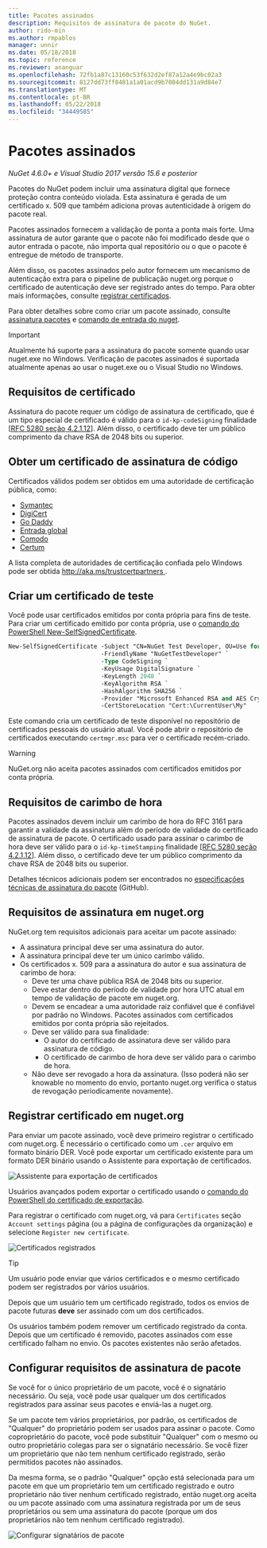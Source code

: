 ```yaml
---
title: Pacotes assinados
description: Requisitos de assinatura de pacote do NuGet.
author: rido-min
ms.author: rmpablos
manager: unnir
ms.date: 05/18/2018
ms.topic: reference
ms.reviewer: ananguar
ms.openlocfilehash: 72fb1a87c13160c53f632d2ef87a12a4e9bc02a3
ms.sourcegitcommit: 8127dd73ff8481a1a01acd9b7004dd131a9d84e7
ms.translationtype: MT
ms.contentlocale: pt-BR
ms.lasthandoff: 05/22/2018
ms.locfileid: "34449585"
---
```

# <a name="signed-packages"></a>Pacotes assinados

*NuGet 4.6.0+ e Visual Studio 2017 versão 15.6 e posterior*

Pacotes do NuGet podem incluir uma assinatura digital que fornece proteção contra conteúdo violada. Esta assinatura é gerada de um certificado x. 509 que também adiciona provas autenticidade à origem do pacote real.

Pacotes assinados fornecem a validação de ponta a ponta mais forte. Uma assinatura de autor garante que o pacote não foi modificado desde que o autor entrada o pacote, não importa qual repositório ou o que o pacote é entregue de método de transporte.

Além disso, os pacotes assinados pelo autor fornecem um mecanismo de autenticação extra para o pipeline de publicação nuget.org porque o certificado de autenticação deve ser registrado antes do tempo. Para obter mais informações, consulte [registrar certificados](#register-certificate-on-nugetorg).

Para obter detalhes sobre como criar um pacote assinado, consulte [assinatura pacotes](../create-packages/Sign-a-package.md) e [comando de entrada do nuget](../tools/cli-ref-sign.md).

> [!Important]
> Atualmente há suporte para a assinatura do pacote somente quando usar nuget.exe no Windows. Verificação de pacotes assinados é suportada atualmente apenas ao usar o nuget.exe ou o Visual Studio no Windows.

## <a name="certificate-requirements"></a>Requisitos de certificado

Assinatura do pacote requer um código de assinatura de certificado, que é um tipo especial de certificado é válido para o `id-kp-codeSigning` finalidade [[RFC 5280 seção 4.2.1.12](https://tools.ietf.org/html/rfc5280#section-4.2.1.12)]. Além disso, o certificado deve ter um público comprimento da chave RSA de 2048 bits ou superior.

## <a name="get-a-code-signing-certificate"></a>Obter um certificado de assinatura de código

Certificados válidos podem ser obtidos em uma autoridade de certificação pública, como:

- [Symantec](https://trustcenter.websecurity.symantec.com/process/trust/productOptions?productType=SoftwareValidationClass3)
- [DigiCert](https://www.digicert.com/code-signing/)
- [Go Daddy](https://www.godaddy.com/web-security/code-signing-certificate)
- [Entrada global](https://www.globalsign.com/en/code-signing-certificate/)
- [Comodo](https://www.comodo.com/e-commerce/code-signing/code-signing-certificate.php)
- [Certum](https://www.certum.eu/certum/cert,offer_en_open_source_cs.xml) 

A lista completa de autoridades de certificação confiada pelo Windows pode ser obtida [ http://aka.ms/trustcertpartners ](http://aka.ms/trustcertpartners).

## <a name="create-a-test-certificate"></a>Criar um certificado de teste

Você pode usar certificados emitidos por conta própria para fins de teste. Para criar um certificado emitido por conta própria, use o [comando do PowerShell New-SelfSignedCertificate](/powershell/module/pkiclient/new-selfsignedcertificate.md).

```ps
New-SelfSignedCertificate -Subject "CN=NuGet Test Developer, OU=Use for testing purposes ONLY" `
                          -FriendlyName "NuGetTestDeveloper" `
                          -Type CodeSigning `
                          -KeyUsage DigitalSignature `
                          -KeyLength 2048 `
                          -KeyAlgorithm RSA `
                          -HashAlgorithm SHA256 `
                          -Provider "Microsoft Enhanced RSA and AES Cryptographic Provider" `
                          -CertStoreLocation "Cert:\CurrentUser\My" 
```

Este comando cria um certificado de teste disponível no repositório de certificados pessoais do usuário atual. Você pode abrir o repositório de certificados executando `certmgr.msc` para ver o certificado recém-criado.

> [!Warning]
> NuGet.org não aceita pacotes assinados com certificados emitidos por conta própria.

## <a name="timestamp-requirements"></a>Requisitos de carimbo de hora

Pacotes assinados devem incluir um carimbo de hora do RFC 3161 para garantir a validade da assinatura além do período de validade do certificado de assinatura de pacote. O certificado usado para assinar o carimbo de hora deve ser válido para o `id-kp-timeStamping` finalidade [[RFC 5280 seção 4.2.1.12](https://tools.ietf.org/html/rfc5280#section-4.2.1.12)]. Além disso, o certificado deve ter um público comprimento da chave RSA de 2048 bits ou superior.

Detalhes técnicos adicionais podem ser encontrados no [especificações técnicas de assinatura do pacote](https://github.com/NuGet/Home/wiki/Package-Signatures-Technical-Details) (GitHub).

## <a name="signature-requirements-on-nugetorg"></a>Requisitos de assinatura em nuget.org

NuGet.org tem requisitos adicionais para aceitar um pacote assinado:

- A assinatura principal deve ser uma assinatura do autor.
- A assinatura principal deve ter um único carimbo válido.
- Os certificados x. 509 para a assinatura do autor e sua assinatura de carimbo de hora:
  - Deve ter uma chave pública RSA de 2048 bits ou superior.
  - Deve estar dentro do período de validade por hora UTC atual em tempo de validação de pacote em nuget.org.
  - Devem se encadear a uma autoridade raiz confiável que é confiável por padrão no Windows. Pacotes assinados com certificados emitidos por conta própria são rejeitados.
  - Deve ser válido para sua finalidade: 
    - O autor do certificado de assinatura deve ser válido para assinatura de código.
    - O certificado de carimbo de hora deve ser válido para o carimbo de hora.
  - Não deve ser revogado a hora da assinatura. (Isso poderá não ser knowable no momento do envio, portanto nuget.org verifica o status de revogação periodicamente novamente).

## <a name="register-certificate-on-nugetorg"></a>Registrar certificado em nuget.org

Para enviar um pacote assinado, você deve primeiro registrar o certificado com nuget.org. É necessário o certificado como um `.cer` arquivo em formato binário DER. Você pode exportar um certificado existente para um formato DER binário usando o Assistente para exportação de certificados.

![Assistente para exportação de certificados](media/CertificateExportWizard.png)

Usuários avançados podem exportar o certificado usando o [comando do PowerShell do certificado de exportação](/powershell/module/pkiclient/export-certificate.md).

Para registrar o certificado com nuget.org, vá para `Certificates` seção `Account settings` página (ou a página de configurações da organização) e selecione `Register new certificate`.

![Certificados registrados](media/registered-certs.png)

> [!Tip]
> Um usuário pode enviar que vários certificados e o mesmo certificado podem ser registrados por vários usuários.

Depois que um usuário tem um certificado registrado, todos os envios de pacote futuras **deve** ser assinado com um dos certificados.

Os usuários também podem remover um certificado registrado da conta. Depois que um certificado é removido, pacotes assinados com esse certificado falham no envio. Os pacotes existentes não serão afetados.

## <a name="configure-package-signing-requirements"></a>Configurar requisitos de assinatura de pacote

Se você for o único proprietário de um pacote, você é o signatário necessário. Ou seja, você pode usar qualquer um dos certificados registrados para assinar seus pacotes e enviá-las a nuget.org.

Se um pacote tem vários proprietários, por padrão, os certificados de "Qualquer" do proprietário podem ser usados para assinar o pacote. Como coproprietário do pacote, você pode substituir "Qualquer" com o mesmo ou outro proprietário colegas para ser o signatário necessário. Se você fizer um proprietário que não tem nenhum certificado registrado, serão permitidos pacotes não assinados. 

Da mesma forma, se o padrão "Qualquer" opção está selecionada para um pacote em que um proprietário tem um certificado registrado e outro proprietário não tiver nenhum certificado registrado, então nuget.org aceita ou um pacote assinado com uma assinatura registrada por um de seus proprietários ou sem uma assinatura do pacote (porque um dos proprietários não tem nenhum certificado registrado).

![Configurar signatários de pacote](media/configure-package-signers.png)
